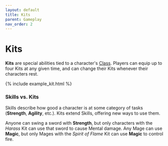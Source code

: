 ```yaml
---
layout: default
title: Kits
parent: Gameplay
nav_order: 2
---
```


# Kits

**Kits** are special abilities tied to a character's [Class](../classes/index.md). Players can equip up to four Kits at any given time, and can change their Kits whenever their characters rest.

{% include example_kit.html %}

### Skills vs. Kits

Skills describe how good a character is at some category of tasks (**<span style="color: {{ site.soldier_color }}">Strength</span>**, **<span style="color: {{ site.scoundrel_color }}">Agility</span>**, etc.). Kits extend Skills, offering new ways to use them.

Anyone can swing a sword with **<span style="color: {{ site.soldier_color }}">Strength</span>**, but only characters with the _Harass_ Kit can use that sword to cause Mental damage. Any Mage can use **<span style="color: {{ site.mage_color }}">Magic</span>**, but only Mages with the _Spirit of Flame_ Kit can use **<span style="color: {{ site.mage_color }}">Magic</span>** to control fire.
